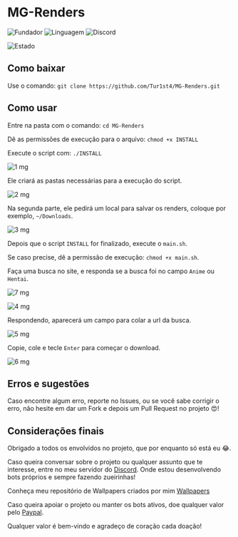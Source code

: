 # MG-Renders
![Fundador](https://img.shields.io/badge/Fundador-Tur1st4-red.svg?style=for-the-badge&logo=arch-linux) ![Linguagem](https://img.shields.io/badge/Linguagem-Shell%20Bash%20Script-blue.svg?style=for-the-badge&logo=PowerShell) ![Discord](https://img.shields.io/badge/Chat-Discord-blue.svg?style=for-the-badge&logo=Discord)

![Estado](https://img.shields.io/badge/Estado-Em%20Constru%C3%A7%C3%A3o-green.svg?style=for-the-badge)

## Como baixar

Use o comando: `git clone https://github.com/Tur1st4/MG-Renders.git`

## Como usar

Entre na pasta com o comando: `cd MG-Renders`

Dê as permissões de execução para o arquivo: `chmod +x INSTALL`

Execute o script com: `./INSTALL`

![1 mg](https://user-images.githubusercontent.com/39463391/56992801-3ff4e000-6b71-11e9-8caf-d3cc3e9efe12.png)

Ele criará as pastas necessárias para a execução do script.

![2 mg](https://user-images.githubusercontent.com/39463391/56992840-569b3700-6b71-11e9-9be8-4aede596b8bb.png)

Na segunda parte, ele pedirá um local para salvar os renders, coloque por exemplo, `~/Downloads`.

![3 mg](https://user-images.githubusercontent.com/39463391/56992842-5733cd80-6b71-11e9-82b6-aaa8aa4b6ee5.png)

Depois que o script `INSTALL` for finalizado, execute o `main.sh`.

Se caso precise, dê a permissão de execução: `chmod +x main.sh`.

Faça uma busca no site, e responda se a busca foi no campo `Anime` ou `Hentai`.

![7 mg](https://user-images.githubusercontent.com/39463391/56993090-f2c53e00-6b71-11e9-85f5-eeebab538566.png)

![4 mg](https://user-images.githubusercontent.com/39463391/56992844-5733cd80-6b71-11e9-93a1-6f10963e000d.png)

Respondendo, aparecerá um campo para colar a url da busca.

![5 mg](https://user-images.githubusercontent.com/39463391/56992845-5733cd80-6b71-11e9-834e-ab4cfed22568.png)

Copie, cole e tecle `Enter` para começar o download.

![6 mg](https://user-images.githubusercontent.com/39463391/56992839-569b3700-6b71-11e9-9bbc-7263dfe9fb01.png)

## Erros e sugestões

Caso encontre algum erro, reporte no Issues, ou se você sabe corrigir o erro, não hesite em dar um Fork e depois um Pull Request no projeto :heart_eyes:!

## Considerações finais

Obrigado a todos os envolvidos no projeto, que por enquanto só está eu :joy:.



Caso queira conversar sobre o projeto ou qualquer assunto que te interesse, entre no meu servidor do [Discord](https://discord.gg/HjRDBQQ).
Onde estou desenvolvendo bots próprios e sempre fazendo zueirinhas!

Conheça meu repositório de Wallpapers criados por mim [Wallpapers](https://github.com/Tur1st4/Wallpapers)

Caso queira apoiar o projeto ou manter os bots ativos, doe qualquer valor pelo [Paypal](https://www.paypal.com/cgi-bin/webscr?cmd=_s-xclick&hosted_button_id=WFKSH5C6K6XAG&source=url).

Qualquer valor é bem-vindo e agradeço de coração cada doação!
